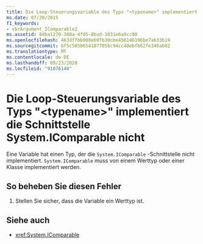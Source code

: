 ```yaml
---
title: Die Loop-Steuerungsvariable des Typs "<typename>" implementiert die Schnittstelle System.IComparable nicht
ms.date: 07/20/2015
f1_keywords:
- vbrArgument_IComparable2
ms.assetid: 8dba1270-380a-4f05-8bad-1031e6a9cc90
ms.openlocfilehash: 463dffbb008e60fb30cbe456146196be7a633b19
ms.sourcegitcommit: bf5c5850654187705bc94cc40ebfb62fe346ab02
ms.translationtype: MT
ms.contentlocale: de-DE
ms.lasthandoff: 09/23/2020
ms.locfileid: "91076148"
---
```

# <a name="loop-control-variable-of-type-typename-does-not-implement-the-systemicomparable-interface"></a>Die Loop-Steuerungsvariable des Typs "\<typename>" implementiert die Schnittstelle System.IComparable nicht

Eine Variable hat einen Typ, der die `System.IComparable` -Schnittstelle nicht implementiert. `System.IComparable` muss von einem Werttyp oder einer Klasse implementiert werden.  
  
## <a name="to-correct-this-error"></a>So beheben Sie diesen Fehler  
  
1. Stellen Sie sicher, dass die Variable ein Werttyp ist.  
  
## <a name="see-also"></a>Siehe auch

- <xref:System.IComparable>
